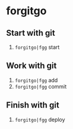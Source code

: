 # forgitgo

## Start with git

1. `forgitgo|fgg` start

## Work with git

1. `forgitgo|fgg` add <argument>
2. `forgitgo|fgg` commit <argument>

## Finish with git

1. `forgitgo|fgg` deploy
